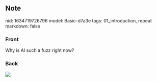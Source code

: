 ## Note
nid: 1634719726796
model: Basic-d7a3e
tags: 01_introduction, repeat
markdown: false

### Front
Why is AI such a fuzz right now?

### Back
<img src="paste-9ec01d5e4eedd7949d21897c843b6aa29b07f71c.jpg">

